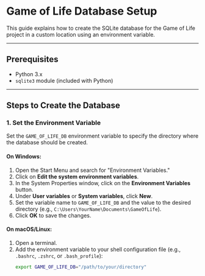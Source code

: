 # Game of Life Database Setup

This guide explains how to create the SQLite database for the Game of Life project in a custom location using an environment variable.

---

## Prerequisites

- Python 3.x
- `sqlite3` module (included with Python)

---

## Steps to Create the Database

### 1. Set the Environment Variable

Set the `GAME_OF_LIFE_DB` environment variable to specify the directory where the database should be created.

#### On Windows:
1. Open the Start Menu and search for "Environment Variables."
2. Click on **Edit the system environment variables**.
3. In the System Properties window, click on the **Environment Variables** button.
4. Under **User variables** or **System variables**, click **New**.
5. Set the variable name to `GAME_OF_LIFE_DB` and the value to the desired directory (e.g., `C:\Users\YourName\Documents\GameOfLife`).
6. Click **OK** to save the changes.

#### On macOS/Linux:
1. Open a terminal.
2. Add the environment variable to your shell configuration file (e.g., `.bashrc`, `.zshrc`, or `.bash_profile`):
   ```bash
   export GAME_OF_LIFE_DB="/path/to/your/directory"